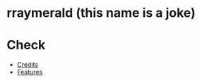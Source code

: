 # rraymerald (this name is a joke)



# Check
- [Credits](https://github.com/rraykzu1/pokeemerald-expansion-1/blob/master/Credits.md)
- [Features](https://github.com/rraykzu1/pokeemerald-expansion-1/blob/master/FEATURES.md)

